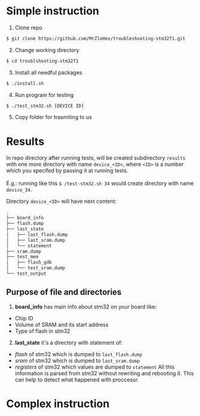 # Simple instruction

1. Clone repo
```sh
$ git clone https://github.com/MrZloHex/troubleshooting-stm32f1.git
```

2. Change working directory
```sh
$ cd troublshooting-stm32f1
```

3. Install all needful packages
```sh
$ ./install.sh
```

4. Run program for testing
```sh
$ ./test_stm32.sh [DEVICE ID]
```

5. Copy folder for trasmiting to us

# Results

In repo directory after running tests, will be created subdirectory `results` with one more directory with name `device_<ID>`, where `<ID>` is a number which you specifed by passing it at running tests.</br></br>
E.g.: running like this
`
$ /test-stm32.sh 34
`
would create directory with name `device_34`.
</br>


Directory `device_<ID>` will have next content:
```bash
.
├── board_info
├── flash.dump
├── last_state
│   ├── last_flash.dump
│   ├── last_sram.dump
│   └── statement
├── sram.dump
├── test_mem
│   ├── flash_gdb
│   └── test_sram.dump
└── test_output
```

## Purpose of file and directories

1. __board_info__ has main info about stm32 on your board like:
 - Chip ID
 - Volume of SRAM and its start address
 - Type of flash in stm32

2. __last_state__ it's a directory with statement of:
 - _flash_ of stm32 which is dumped to `last_flash.dump`
 - _sram_ of stm32 which is dumped to `last_sram.dump`
 - _registers_ of stm32 which values are dumped to `statement`
All this information is parsed from stm32 without rewriting and rebooting it. This can help to detect what happened with proccesor.



# Complex instruction
